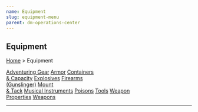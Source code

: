 ```yaml
---
name: Equipment
slug: equipment-menu
parent: dm-operations-center
---
```

## Equipment
[Home](dm-operations-center) > Equipment

<div class="menu-container">
    <a href="adventuring-gear">Adventuring Gear</a>
    <a href="armor">Armor</a>
    <a href="containers-and-capacity">Containers<br/> & Capacity</a>
    <a href="explosives">Explosives</a>
    <a href="firearms">Firearms<br/> (Gunslinger)</a>
    <a href="mount-and-tack">Mount<br/> & Tack</a>
    <a href="musical-instruments">Musical Instruments</a>
    <a href="poisons">Poisons</a>
    <a href="tools">Tools</a>
    <a href="weapon-properties">Weapon<br/> Properties</a>
    <a href="weapons">Weapons</a>
    <a href=""></a>
</div>
<hr/>